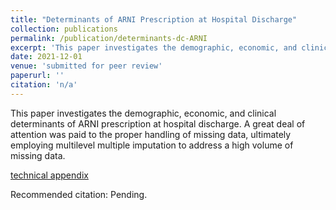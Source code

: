 ```yaml
---
title: "Determinants of ARNI Prescription at Hospital Discharge"
collection: publications
permalink: /publication/determinants-dc-ARNI
excerpt: 'This paper investigates the demographic, economic, and clinical determinants of ARNI prescription at hospital discharge.'
date: 2021-12-01
venue: 'submitted for peer review'
paperurl: ''
citation: 'n/a'
---
```

This paper investigates the demographic, economic, and clinical determinants of ARNI prescription at hospital discharge. A great deal of attention was paid to the proper handling of missing data, ultimately employing multilevel multiple imputation to address a high volume of missing data. 

[technical appendix](https://jeffreyshowtran.github.io/files/ARNI-determinants_techapp.html)

Recommended citation: Pending.